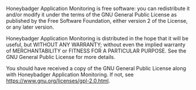 Honeybadger Application Monitoring is free software: you can redistribute it and/or modify
it under the terms of the GNU General Public License as published by
the Free Software Foundation, either version 2 of the License, or
any later version.

Honeybadger Application Monitoring is distributed in the hope that it will be useful,
but WITHOUT ANY WARRANTY; without even the implied warranty of
MERCHANTABILITY or FITNESS FOR A PARTICULAR PURPOSE. See the
GNU General Public License for more details.

You should have received a copy of the GNU General Public License
along with Honeybadger Application Monitoring. If not, see https://www.gnu.org/licenses/gpl-2.0.html.
